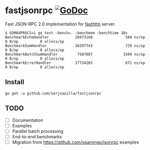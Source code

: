 # fastjsonrpc [![GoDoc](https://godoc.org/github.com/serjvanilla/fastjsonrpc?status.svg)](http://godoc.org/github.com/serjvanilla/fastjsonrpc)
Fast JSON-RPC 2.0 implementation for [fasthttp](https://github.com/valyala/fasthttp) server.

```
$ GOMAXPROCS=1 go test -bench=. -benchmem -benchtime 10s
BenchmarkEchoHandler            20473168               584 ns/op               0 B/op          0 allocs/op
BenchmarkSumHandler             16297743               729 ns/op               0 B/op          0 allocs/op
BenchmarkBatchSumHandler         7587087              1569 ns/op               0 B/op          0 allocs/op
BenchmarkErrorHandler           17734203               671 ns/op               0 B/op          0 allocs/op
```

## Install
```
go get -u github.com/serjvanilla/fastjsonrpc
```

## TODO
- [ ] Documentation
- [ ] Examples
- [ ] Parallel batch processing
- [ ] End-to-end benchmarks
- [ ] Migration from https://github.com/osamingo/jsonrpc examples
